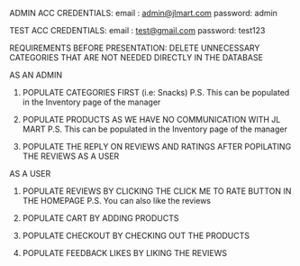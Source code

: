 ADMIN ACC CREDENTIALS:
email : admin@jlmart.com
password: admin

TEST ACC CREDENTIALS:
email : test@gmail.com
password: test123

REQUIREMENTS BEFORE PRESENTATION:
DELETE UNNECESSARY CATEGORIES THAT ARE NOT NEEDED DIRECTLY IN THE DATABASE

AS AN ADMIN

1. POPULATE CATEGORIES FIRST (i.e: Snacks) P.S. This can be populated in the Inventory page of the manager

2. POPULATE PRODUCTS AS WE HAVE NO COMMUNICATION WITH JL MART P.S. This can be populated in the Inventory page of the manager

3. POPULATE THE REPLY ON REVIEWS AND RATINGS AFTER POPILATING THE REVIEWS AS A USER

AS A USER

1. POPULATE REVIEWS BY CLICKING THE CLICK ME TO RATE BUTTON IN THE HOMEPAGE P.S. You can also like the reviews

2. POPULATE CART BY ADDING PRODUCTS

3. POPULATE CHECKOUT BY CHECKING OUT THE PRODUCTS

4. POPULATE FEEDBACK LIKES BY LIKING THE REVIEWS
